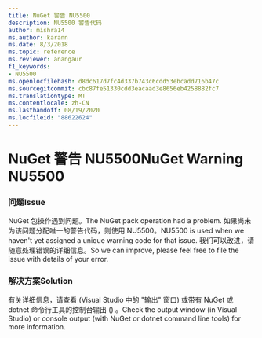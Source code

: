 ```yaml
---
title: NuGet 警告 NU5500
description: NU5500 警告代码
author: mishra14
ms.author: karann
ms.date: 8/3/2018
ms.topic: reference
ms.reviewer: anangaur
f1_keywords:
- NU5500
ms.openlocfilehash: d8dc617d7fc4d337b743c6cdd53ebcadd716b47c
ms.sourcegitcommit: cbc87fe51330cdd3eacaad3e8656eb4258882fc7
ms.translationtype: MT
ms.contentlocale: zh-CN
ms.lasthandoff: 08/19/2020
ms.locfileid: "88622624"
---
```

# <a name="nuget-warning-nu5500"></a><span data-ttu-id="c36e5-103">NuGet 警告 NU5500</span><span class="sxs-lookup"><span data-stu-id="c36e5-103">NuGet Warning NU5500</span></span>

### <a name="issue"></a><span data-ttu-id="c36e5-104">问题</span><span class="sxs-lookup"><span data-stu-id="c36e5-104">Issue</span></span>

<span data-ttu-id="c36e5-105">NuGet 包操作遇到问题。</span><span class="sxs-lookup"><span data-stu-id="c36e5-105">The NuGet pack operation had a problem.</span></span> <span data-ttu-id="c36e5-106">如果尚未为该问题分配唯一的警告代码，则使用 NU5500。</span><span class="sxs-lookup"><span data-stu-id="c36e5-106">NU5500 is used when we haven't yet assigned a unique warning code for that issue.</span></span> <span data-ttu-id="c36e5-107">我们可以改进，请随意处理错误的详细信息。</span><span class="sxs-lookup"><span data-stu-id="c36e5-107">So we can improve, please feel free to file the issue with details of your error.</span></span>


### <a name="solution"></a><span data-ttu-id="c36e5-108">解决方案</span><span class="sxs-lookup"><span data-stu-id="c36e5-108">Solution</span></span>

<span data-ttu-id="c36e5-109">有关详细信息，请查看 (Visual Studio 中的 "输出" 窗口) 或带有 NuGet 或 dotnet 命令行工具的控制台输出 () 。</span><span class="sxs-lookup"><span data-stu-id="c36e5-109">Check the output window (in Visual Studio) or console output (with NuGet or dotnet command line tools) for more information.</span></span>


